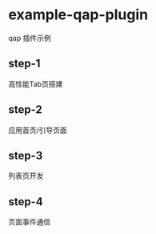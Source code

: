 # example-qap-plugin
qap 插件示例
## step-1
高性能Tab页搭建

## step-2
应用首页/引导页面

## step-3
列表页开发

## step-4
页面事件通信
